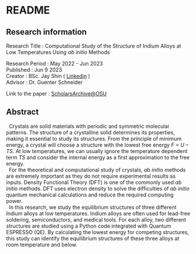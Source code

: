 # README

## Research information
Research Title : Computational Study of the Structure of Indium Alloys at Low Temperatures Using _ab initio_ Methods  

Research Period : May 2022 - Jun 2023  
Published : Jun 9 2023  
Creator : BSc. Jay Shin ( [Linkedin](https://www.linkedin.com/in/hongsik-shin-504b13205/) )  
Advisor : Dr. Guenter Schneider  

Link to the paper : [ScholarsArchive@OSU](https://ir.library.oregonstate.edu/concern/undergraduate_thesis_or_projects/3b591j27f)  

## Abstract
&nbsp;&nbsp;Crystals are solid materials with periodic and symmetric molecular patterns. The structure
of a crystalline solid determines its properties, making it essential to study its structures.
From the principle of minimum energy, a crystal will choose a structure with the lowest free
energy _F = U – TS_. At low temperatures, we can usually ignore the temperature dependent
term _TS_ and consider the internal energy as a first approximation to the free energy.  
&nbsp;&nbsp;For the theoretical and computational study of crystals, _ab initio_ methods are extremely
important as they do not require experimental results as inputs. Density Functional Theory
(DFT) is one of the commonly used _ab initio_ methods. DFT uses electron density to solve the
difficulties of _ab initio_ quantum mechanical calculations and reduce the required computing
power.  
&nbsp;&nbsp;In this research, we study the equilibrium structures of three different Indium alloys at
low temperatures. Indium alloys are often used for lead-free soldering, semiconductors, and
medical tools. For each alloy, two different structures are studied using a Python code
integrated with Quantum ESPRESSO (QE). By calculating the lowest energy for competing
structures, this study can identify the equilibrium structures of these three alloys at room
temperature and below.
